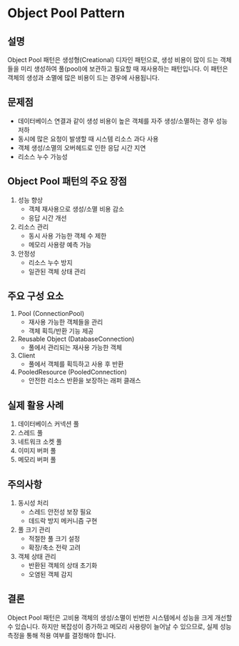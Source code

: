 # Object Pool Pattern

## 설명
Object Pool 패턴은 생성형(Creational) 디자인 패턴으로, 생성 비용이 많이 드는 객체들을 미리 생성하여 풀(pool)에 보관하고 필요할 때 재사용하는 패턴입니다. 이 패턴은 객체의 생성과 소멸에 많은 비용이 드는 경우에 사용됩니다.

## 문제점
- 데이터베이스 연결과 같이 생성 비용이 높은 객체를 자주 생성/소멸하는 경우 성능 저하
- 동시에 많은 요청이 발생할 때 시스템 리소스 과다 사용
- 객체 생성/소멸의 오버헤드로 인한 응답 시간 지연
- 리소스 누수 가능성

## Object Pool 패턴의 주요 장점
1. 성능 향상
    - 객체 재사용으로 생성/소멸 비용 감소
    - 응답 시간 개선
2. 리소스 관리
    - 동시 사용 가능한 객체 수 제한
    - 메모리 사용량 예측 가능
3. 안정성
    - 리소스 누수 방지
    - 일관된 객체 상태 관리

## 주요 구성 요소
1. Pool (ConnectionPool)
    - 재사용 가능한 객체들을 관리
    - 객체 획득/반환 기능 제공
2. Reusable Object (DatabaseConnection)
    - 풀에서 관리되는 재사용 가능한 객체
3. Client
    - 풀에서 객체를 획득하고 사용 후 반환
4. PooledResource (PooledConnection)
    - 안전한 리소스 반환을 보장하는 래퍼 클래스

## 실제 활용 사례
1. 데이터베이스 커넥션 풀
2. 스레드 풀
3. 네트워크 소켓 풀
4. 이미지 버퍼 풀
5. 메모리 버퍼 풀

## 주의사항
1. 동시성 처리
    - 스레드 안전성 보장 필요
    - 데드락 방지 메커니즘 구현
2. 풀 크기 관리
    - 적절한 풀 크기 설정
    - 확장/축소 전략 고려
3. 객체 상태 관리
    - 반환된 객체의 상태 초기화
    - 오염된 객체 감지

## 결론
Object Pool 패턴은 고비용 객체의 생성/소멸이 빈번한 시스템에서 성능을 크게 개선할 수 있습니다. 하지만 복잡성이 증가하고 메모리 사용량이 늘어날 수 있으므로, 실제 성능 측정을 통해 적용 여부를 결정해야 합니다.